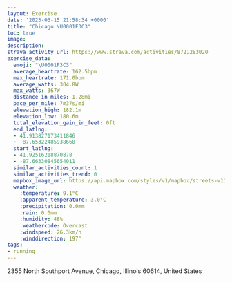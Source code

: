 ```yaml
---
layout: Exercise
date: '2023-03-15 21:58:34 +0000'
title: "Chicago \U0001F3C3"
toc: true
image:
description:
strava_activity_url: https://www.strava.com/activities/8721283020
exercise_data:
  emoji: "\U0001F3C3"
  average_heartrate: 162.5bpm
  max_heartrate: 171.0bpm
  average_watts: 304.8W
  max_watts: 367W
  distance_in_miles: 1.28mi
  pace_per_mile: 7m37s/mi
  elevation_high: 182.1m
  elevation_low: 180.6m
  total_elevation_gain_in_feet: 0ft
  end_latlng:
  - 41.913827173411846
  - -87.65322485938668
  start_latlng:
  - 41.92516218870878
  - -87.66330845654011
  similar_activities_count: 1
  similar_activities_trend: 0
  mapbox_image_url: https://api.mapbox.com/styles/v1/mapbox/streets-v11/static/path-5+787af2-1.0(io%7B~Fxi%60vOAiMGsKEcFEeA%40gHDo%40BKDGHEVArBAdADbDClFQ~D%40tECfNSdCIxCA),pin-s-s+e5b22e(-87.66125,41.92517),pin-s-f+89ae00(-87.65332999999995,41.91617)/auto/800x800?access_token=pk.eyJ1Ijoiam9zaGJlY2ttYW4iLCJhIjoiY205eWR2aDd1MWZ6djJrbXc4a3M0bWZleiJ9.XiG9OWkNcZk2QzjJbxLB4A
  weather:
    :temperature: 9.1°C
    :apparent_temperature: 3.0°C
    :precipitation: 0.0mm
    :rain: 0.0mm
    :humidity: 48%
    :weathercode: Overcast
    :windspeed: 26.3km/h
    :winddirection: 197°
tags:
- running
---
```

2355 North Southport Avenue, Chicago, Illinois 60614, United States
